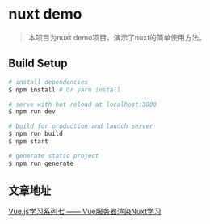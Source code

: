 # nuxt demo

> 本项目为nuxt demo项目，演示了nuxt的简单使用方法。

## Build Setup

``` bash
# install dependencies
$ npm install # Or yarn install

# serve with hot reload at localhost:3000
$ npm run dev

# build for production and launch server
$ npm run build
$ npm start

# generate static project
$ npm run generate
```

## 文章地址

[Vue.js学习系列七 —— Vue服务器渲染Nuxt学习](https://www.jianshu.com/p/ba7466d7101a)